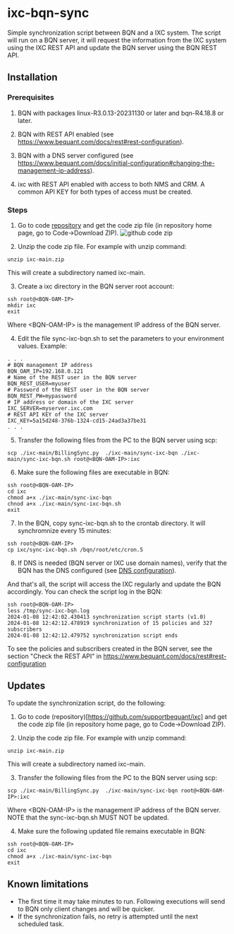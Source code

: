 
# ixc-bqn-sync

Simple synchronization script between BQN and a IXC system. The script
will run on a BQN server, it will request the information from the IXC system
using the IXC REST API and update the BQN server using the BQN REST API.

## Installation

### Prerequisites

1. BQN with packages linux-R3.0.13-20231130 or later and bqn-R4.18.8 or later.

2. BQN with REST API enabled (see https://www.bequant.com/docs/rest#rest-configuration).

3. BQN with a DNS server configured (see https://www.bequant.com/docs/initial-configuration#changing-the-management-ip-address).

4. ixc with REST API enabled with access to both NMS and CRM. A common API KEY 
for both types of access must be created.

### Steps

1. Go to code [repository](https://github.com/supportbequant/ixc) and get the code zip file (in repository home page, go to Code->Download ZIP).
![github code zip](github-ixc-get-zip.png)

2. Unzip the code zip file. For example with unzip command:
```
unzip ixc-main.zip
```
This will create a subdirectory named ixc-main.

3. Create a ixc directory in the BQN server root account:
```
ssh root@<BQN-OAM-IP>
mkdir ixc
exit
```
Where \<BQN-OAM-IP\> is the management IP address of the BQN server.

4. Edit the file sync-ixc-bqn.sh to set the parameters to your environment values.
Example:
```
. . .
# BQN management IP address
BQN_OAM_IP=192.168.0.121
# Name of the REST user in the BQN server
BQN_REST_USER=myuser
# Password of the REST user in the BQN server
BQN_REST_PW=mypassword
# IP address or domain of the IXC server
IXC_SERVER=myserver.ixc.com
# REST API KEY of the IXC server
IXC_KEY=5a15d248-376b-1324-cd15-24ad3a37be31
. . .
```

5. Transfer the following files from the PC to the BQN server using scp:
```
scp ./ixc-main/BillingSync.py  ./ixc-main/sync-ixc-bqn ./ixc-main/sync-ixc-bqn.sh root@<BQN-OAM-IP>:ixc
```

6. Make sure the following files are executable in BQN:
```
ssh root@<BQN-OAM-IP>
cd ixc
chmod a+x ./ixc-main/sync-ixc-bqn
chnod a+x ./ixc-main/sync-ixc-bqn.sh
exit
```

7. In the BQN, copy sync-ixc-bqn.sh to the crontab directory. It will synchromnize every 15 minutes:
```
ssh root@<BQN-OAM-IP>
cp ixc/sync-ixc-bqn.sh /bqn/root/etc/cron.5
``` 
8. If DNS is needed (BQN server or IXC use domain names), verify that the BQN has the DNS configured (see [DNS configuration](https://www.bequant.com/docs/initial-configuration#changing-the-management-ip-address)).

And that's all, the script will access the IXC regularly and update the BQN accordingly.
You can check the script log in the BQN:

```
ssh root@<BQN-OAM-IP>
less /tmp/sync-ixc-bqn.log
2024-01-08 12:42:02.430413 synchronization script starts (v1.0)
2024-01-08 12:42:12.478919 synchronization of 15 policies and 327 subscribers
2024-01-08 12:42:12.479752 synchronization script ends
```

To see the policies and subscribers created in the BQN server, see the section
"Check the REST API" in https://www.bequant.com/docs/rest#rest-configuration


## Updates

To update the synchronization script, do the following:

1. Go to code (repository)[https://github.com/supportbequant/ixc] and get the code zip file (in repository home page, go to Code->Download ZIP).

2. Unzip the code zip file. For example with unzip command:
```
unzip ixc-main.zip
```
This will create a subdirectory named ixc-main.

3. Transfer the following files from the PC to the BQN server using scp:
```
scp ./ixc-main/BillingSync.py  ./ixc-main/sync-ixc-bqn root@<BQN-OAM-IP>:ixc
```
Where \<BQN-OAM-IP\> is the management IP address of the BQN server. NOTE 
that the sync-ixc-bqn.sh MUST NOT be updated.

4. Make sure the following updated file remains executable in BQN:
```
ssh root@<BQN-OAM-IP>
cd ixc
chmod a+x ./ixc-main/sync-ixc-bqn
exit
```

## Known limitations

- The first time it may take minutes to run. Following executions will send to BQN only client changes and will be quicker.
- If the synchronization fails, no retry is attempted until the next scheduled task.


